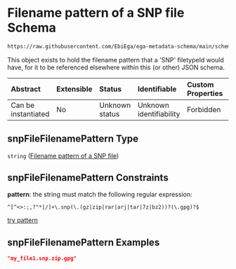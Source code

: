 # Filename pattern of a SNP file Schema

```txt
https://raw.githubusercontent.com/EbiEga/ega-metadata-schema/main/schemas/EGA.common-definitions.json#/definitions/snpFileFilenamePattern
```

This object exists to hold the filename pattern that a 'SNP' filetypeId would have, for it to be referenced elsewhere within this (or other) JSON schema.

| Abstract            | Extensible | Status         | Identifiable            | Custom Properties | Additional Properties | Access Restrictions | Defined In                                                                                           |
| :------------------ | :--------- | :------------- | :---------------------- | :---------------- | :-------------------- | :------------------ | :--------------------------------------------------------------------------------------------------- |
| Can be instantiated | No         | Unknown status | Unknown identifiability | Forbidden         | Allowed               | none                | [EGA.common-definitions.json\*](../../../schemas/EGA.common-definitions.json "open original schema") |

## snpFileFilenamePattern Type

`string` ([Filename pattern of a SNP file](ega-12-definitions-filename-pattern-of-a-snp-file.md))

## snpFileFilenamePattern Constraints

**pattern**: the string must match the following regular expression:&#x20;

```regexp
^[^<>:;,?"*|/]+\.snp(\.(gz|zip|rar|arj|tar|7z|bz2))?(\.gpg)?$
```

[try pattern](https://regexr.com/?expression=%5E%5B%5E%3C%3E%3A%3B%2C%3F%22*%7C%2F%5D%2B%5C.snp\(%5C.\(gz%7Czip%7Crar%7Carj%7Ctar%7C7z%7Cbz2\)\)%3F\(%5C.gpg\)%3F%24 "try regular expression with regexr.com")

## snpFileFilenamePattern Examples

```json
"my_file1.snp.zip.gpg"
```
